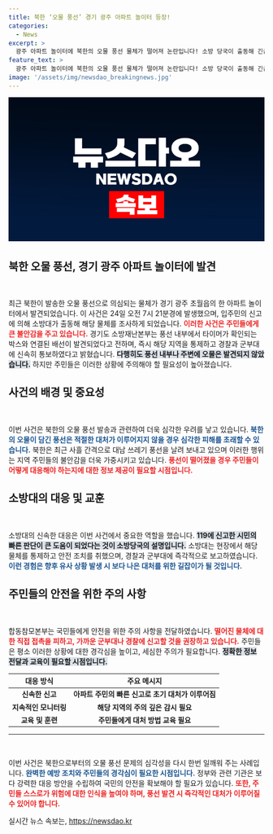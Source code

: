 ```yaml
---
title: 북한 ‘오물 풍선’ 경기 광주 아파트 놀이터 등장!
categories:
  - News
excerpt: >
  광주 아파트 놀이터에 북한의 오물 풍선 물체가 떨어져 논란입니다! 소방 당국이 출동해 긴급하게 통제 조치를 취했는데, 과연 그 안에는 무엇이 숨겨져 있을까요? 클릭하여 더 자세한 정보를 확인하세요!
feature_text: >
  광주 아파트 놀이터에 북한의 오물 풍선 물체가 떨어져 논란입니다! 소방 당국이 출동해 긴급하게 통제 조치를 취했는데, 과연 그 안에는 무엇이 숨겨져 있을까요? 클릭하여 더 자세한 정보를 확인하세요!
image: '/assets/img/newsdao_breakingnews.jpg'
---
```


<p><img src="/assets/img/newsdao_breakingnews.jpg" alt="cryptoinkorea 속보" /></p>

<h2 data-ke-size="size26">북한 오물 풍선, 경기 광주 아파트 놀이터에 발견</h2>

<p data-ke-size="size16">&nbsp;</p>

<p data-ke-size="size16">최근 북한이 발송한 오물 풍선으로 의심되는 물체가 경기 광주 초월읍의 한 아파트 놀이터에서 발견되었습니다. 이 사건은 24일 오전 7시 21분경에 발생했으며, 입주민의 신고에 의해 소방대가 출동해 해당 물체를 조사하게 되었습니다. <b><span style="color: #ee2323;">이러한 사건은 주민들에게 큰 불안감을 주고 있습니다.</span></b> 경기도 소방재난본부는 풍선 내부에서 타이머가 확인되는 박스와 연결된 배선이 발견되었다고 전하며, 즉시 해당 지역을 통제하고 경찰과 군부대에 신속히 통보하였다고 밝혔습니다. <b><span style="background-color: #21538527;">다행히도 풍선 내부나 주변에 오물은 발견되지 않았습니다.</span></b> 하지만 주민들은 이러한 상황에 주의해야 할 필요성이 높아졌습니다.</p>

<h2 data-ke-size="size26">사건의 배경 및 중요성</h2>

<p data-ke-size="size16">&nbsp;</p>

<p data-ke-size="size16">이번 사건은 북한의 오물 풍선 발송과 관련하여 더욱 심각한 우려를 낳고 있습니다. <b><span style="color: #1a5490;">북한의 오물이 담긴 풍선은 적절한 대처가 이루어지지 않을 경우 심각한 피해를 초래할 수 있습니다.</span></b> 북한은 최근 사흘 간격으로 대남 쓰레기 풍선을 날려 보내고 있으며 이러한 행위는 지역 주민들의 불안감을 더욱 가중시키고 있습니다. <b><span style="color: #ee2323;">풍선이 떨어졌을 경우 주민들이 어떻게 대응해야 하는지에 대한 정보 제공이 필요할 시점입니다.</span></b></p>

<h2 data-ke-size="size26">소방대의 대응 및 교훈</h2>

<p data-ke-size="size16">&nbsp;</p>

<p data-ke-size="size16">소방대의 신속한 대응은 이번 사건에서 중요한 역할을 했습니다. <b><span style="background-color: #21538527;">119에 신고한 시민의 빠른 판단이 큰 도움이 되었다는 것이 소방당국의 설명입니다.</span></b> 소방대는 현장에서 해당 물체를 통제하고 안전 조치를 취했으며, 경찰과 군부대에 즉각적으로 보고하였습니다. <b><span style="color: #1a5490;">이런 경험은 향후 유사 상황 발생 시 보다 나은 대처를 위한 길잡이가 될 것입니다.</span></b></p>

<h2 data-ke-size="size26">주민들의 안전을 위한 주의 사항</h2>

<p data-ke-size="size16">&nbsp;</p>

<p data-ke-size="size16">합동참모본부는 국민들에게 안전을 위한 주의 사항을 전달하였습니다. <b><span style="color: #ee2323;">떨어진 물체에 대한 직접 접촉을 피하고, 가까운 군부대나 경찰에 신고할 것을 권장하고 있습니다.</span></b> 주민들은 평소 이러한 상황에 대한 경각심을 높이고, 세심한 주의가 필요합니다. <b><span style="background-color: #21538527;">정확한 정보 전달과 교육이 필요할 시점입니다.</span></b></p>

<table style="width: 100%; border-collapse: collapse;">
  <thead>
    <tr>
      <th style="text-align: center;">대응 방식</th>
      <th style="text-align: center;">주요 메시지</th>
    </tr>
  </thead>
  <tbody>
    <tr>
      <td style="text-align: center; height: 17px;"><b>신속한 신고</b></td>
      <td style="text-align: center; height: 17px;"><b>아파트 주민의 빠른 신고로 초기 대처가 이루어짐</b></td>
    </tr>
    <tr>
      <td style="text-align: center; height: 17px;"><b>지속적인 모니터링</b></td>
      <td style="text-align: center; height: 17px;"><b>해당 지역의 주의 깊은 감시 필요</b></td>
    </tr>
    <tr>
      <td style="text-align: center; height: 17px;"><b>교육 및 훈련</b></td>
      <td style="text-align: center; height: 17px;"><b>주민들에게 대처 방법 교육 필요</b></td>
    </tr>
  </tbody>
</table>

<hr />

<p data-ke-size="size16">&nbsp;</p>

<p data-ke-size="size16">이번 사건은 북한으로부터의 오물 풍선 문제의 심각성을 다시 한번 일깨워 주는 사례입니다. <b><span style="color: #1a5490;">완벽한 예방 조치와 주민들의 경각심이 필요한 시점입니다.</span></b> 정부와 관련 기관은 보다 강력한 대응 방안을 수립하여 국민의 안전을 확보해야 할 필요가 있습니다. <b><span style="color: #ee2323;">또한, 주민들 스스로가 위험에 대한 인식을 높여야 하며, 풍선 발견 시 즉각적인 대처가 이루어질 수 있어야 합니다.</span></b></p>
실시간 뉴스 속보는, <a href="https://newsdao.kr" rel="dofollow">https://newsdao.kr</a>


